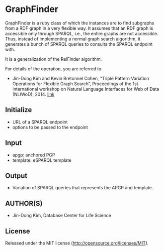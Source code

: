 GraphFinder
==========

GraphFinder is a ruby class of which the instances are to find subgraphs from a RDF graph in a very flexible way.
It assumes that an RDF graph is accessible only through SPARQL, i.e., the entire graphs are not accessible. Thus, instead of implementing a normal graph search algorithm, it generates a bunch of SPARQL queries to consults the SPARQL endpoint with.

It is a generalization of the RelFinder algorithm.

For details of the operation, you are referred to
* Jin-Dong Kim and Kevin Bretonnel Cohen, “Triple Pattern Variation Operations for Flexible Graph Search”, Proceedings of the 1st international workshop on Natural Language Interfaces for Web of Data (NLIWoD), 2014. [link](https://docs.google.com/viewer?a=v&pid=sites&srcid=ZGVmYXVsdGRvbWFpbnxubGl3b2QyMDE0fGd4OjYyYjVkNTU2MjVjYjUyMzI)

Initialize
----------

* URL of a SPARQL endpoint
* options to be passed to the endpoint

Input
-----

* apgp: anchored PGP
* template: eSPARQL template

Output
------

* Variation of SPARQL queries that represents the APGP and template.

AUTHOR(S)
---------

* Jin-Dong Kim, Database Center for Life Science

License
-------

Released under the MIT license (http://opensource.org/licenses/MIT).
